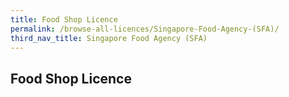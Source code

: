 ```yaml
---
title: Food Shop Licence
permalink: /browse-all-licences/Singapore-Food-Agency-(SFA)/
third_nav_title: Singapore Food Agency (SFA)
---
```

## Food Shop Licence
